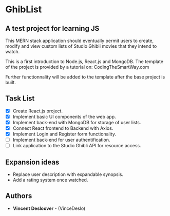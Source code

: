 # GhibList 
## A test project for learning JS

This MERN stack application should eventually permit users to create, modify
and view custom lists of Studio Ghibli movies that they intend to watch.

This is a first introduction to Node.js, React.js and MongoDB.
The template of the project is provided by a tutorial on: CodingTheSmartWay.com

Further functionnality will be added to the template after the base project
is built.

## Task List
- [x] Create React.js project.
- [x] Implement basic UI components of the web app.
- [x] Implement back-end with MongoDB for storage of user lists.
- [x] Connect React frontend to Backend with Axios.
- [x] Implement Login and Register form functionality.
- [ ] Implement back-end for user authentification.
- [ ] Link application to the Studio Ghibli API for resource access.

## Expansion ideas
- Replace user description with expandable synopsis.
- Add a rating system once watched.

## Authors

* **Vincent Desloover** - (VinceDeslo)
